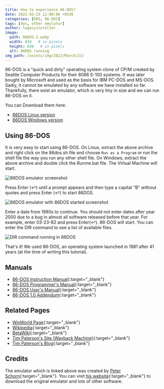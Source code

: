 ```yaml
---
title: How to experience 86-DOS?
date: 2022-03-23 12:00:00 +0530
categories: [DOS, 86-DOS]
tags: [dos, other emulator]
author: legacyinstaller
image:
  path: 86DOS-2.webp
  width: 834   # in pixels
  height: 630   # in pixels
  alt: 86DOS running
img_path: /assets/img/2022/March/23/
---
```


86-DOS is a "quick and dirty" operating system clone of CP/M created by Seattle Computer Products for their 8086 S-100 systems. It was later bought by Microsoft and used as the basis for IBM PC-DOS and MS-DOS. Sadly, it cannot be emulated by any software we have installed so far. Thankfully, there exist an emulator, which is very tiny in size and we can run 86-DOS on it.

You can Download them here:

- [86DOS Linux version](/assets/Downloads/DOS/86DOS/86DOSonlinux.tar.xz)
- [86DOS Windows version](/assets/Downloads/DOS/86DOS/86DOSonwindows.zip)

## Using 86-DOS

It is very easy to start using 86-DOS. On Linux, extract the above archive and right click on the 86dos.sh file and choose `Run as a Program` or run the shell file the way you run any other shell file. On Windows, extract the above archive and double click the Runme.bat file. The Virtual Machine will start.

![86DOS emulator screenshot](86DOS-1.webp)

Press Enter (↩) until a prompt appears and then type a capital "B" without quotes and press Enter (↩) to start 86DOS.

![86DOS emulator with 86DOS started screenshot](86DOS-2.webp)

Enter a date from 1980s to continue. You should not enter dates after year 2000 due to a bug in almost all software released before that year. For example, enter 03-23-82 and press Enter(↩). 86-DOS will start. You can enter the DIR command to see a list of available files.

![DIR command running in 86DOS](86DOS-3.webp)

That's it! We used 86-DOS, an operating system launched in 1981 after 41 years (at the time of writing this tutorial).

## Manuals

- [86-DOS Instruction Manual](https://web.archive.org/web/20200110094102/http://www.patersontech.com/dos/docs/86_Dos_inst.pdf){:target="_blank"}
- [86-DOS Programmer's Manual](https://web.archive.org/web/20210216072829/http://bitsavers.org/pdf/seattleComputer/86-DOS_0.3_Programmers_Manual_1980.pdf){:target="_blank"}
- [86-DOS User's Manual](https://web.archive.org/web/20210216073337/http://bitsavers.org/pdf/seattleComputer/86-DOS_0.3_Users_Manual_1980.pdf){:target="_blank"}
- [86-DOS 1.0 Addendum](https://web.archive.org/web/20210216073838/http://bitsavers.org/pdf/seattleComputer/86-DOS_1.0_Addendum.pdf){:target="_blank"}

## Related Pages

- [WinWorld Page](https://winworldpc.com/product/86-dos/100){:target="_blank"}
- [Wikipedia](https://en.wikipedia.org/wiki/86-DOS){:target="_blank"}
- [BetaWiki](https://betawiki.net/wiki/86-DOS){:target="_blank"}
- [Tim Paterson's Site (Wayback Machine)](https://web.archive.org/web/20200102191543/http://www.patersontech.com/dos/origins-of-dos.aspx){:target="_blank"}
- [Tim Paterson's Blog](https://dosmandrivel.blogspot.com/){:target="_blank"}

## Credits

The emulator which is linked above was created by [Peter Schorn](mailto:peter.schorn@acm.org){:target="_blank"}. You can visit [his website](https://schorn.ch/altair.html){:target="_blank"} to download the original emulator and lots of other software.
